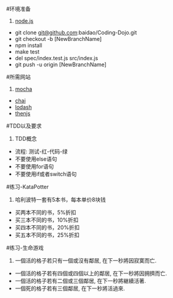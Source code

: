 #环境准备
1. [node.js](nodejs.org)
*  git clone git@github.com:baidao/Coding-Dojo.git
*  git checkout -b [NewBranchName]
*  npm install
*  make test
*  del spec/index.test.js src/index.js
*  git push -u origin [NewBranchName]

#所需网站
1. [mocha](http://mochajs.org/)
*  [chai](http://chaijs.com/)
*  [lodash](https://lodash.com/docs)
*  [thenjs](https://github.com/teambition/then.js)

#TDD以及要求
1. TDD概念
*  流程: 测试-红-代码-绿
*  不要使用else语句
*  不要使用for语句
*  不要使用if或者switch语句

#练习-KataPotter
1. 哈利波特一套有5本书，每本单价8块钱
*  买两本不同的书，5%折扣
*  买三本不同的书，10%折扣
*  买四本不同的书，20%折扣
*  买五本不同的书，25%折扣

#练习-生命游戏
1. 一個活的格子若只有一個或沒有鄰居, 在下一秒將因寂寞而亡. 
*  一個活的格子若有四個或四個以上的鄰居, 在下一秒將因拥擠而亡. 
*  一個活的格子若有二個或三個鄰居, 在下一秒將継續活著. 
*  一個死的格子若有三個鄰居, 在下一秒將活過來.